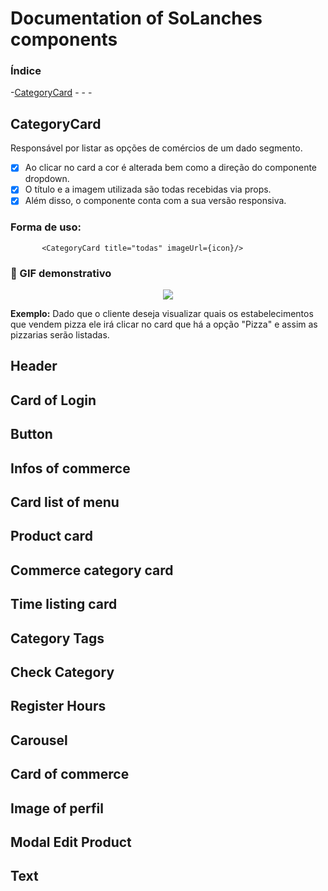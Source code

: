 # Documentation of SoLanches components

### Índice

-[CategoryCard](#CategoryCard)
-[]()
-[]()
-[]()

## CategoryCard

Responsável por listar as opções de comércios de um dado segmento.

- [X] Ao clicar no card a cor é alterada bem como a direção do componente dropdown.
- [X] O título e a  imagem utilizada são todas recebidas via props.
- [X] Além disso, o componente conta com a sua versão responsiva.

### Forma de uso:

`        <CategoryCard title="todas" imageUrl={icon}/>
`
### :movie_camera: GIF demonstrativo

<p align=center >
<img src="https://user-images.githubusercontent.com/50140771/128279159-be15f44e-fbd5-4201-8201-0dea0a34b684.gif"/>

**Exemplo:** Dado que o cliente deseja visualizar quais os estabelecimentos que vendem pizza
ele irá clicar no card que há a opção "Pizza" e assim as pizzarias serão listadas.

## Header

## Card of Login

## Button

## Infos of commerce

## Card list of menu

## Product card

## Commerce category card

## Time listing card

## Category Tags

## Check Category

## Register Hours

## Carousel

## Card of commerce

## Image of perfil

## Modal Edit Product 

## Text
